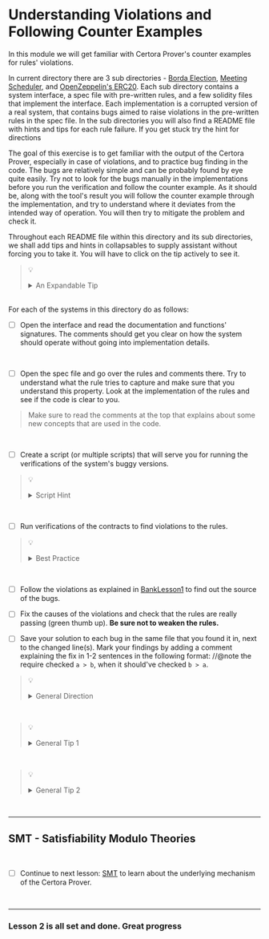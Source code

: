 # Understanding Violations and Following Counter Examples

In this module we will get familiar with Certora Prover's counter examples for rules' violations.

In current directory there are 3 sub directories - [Borda Election](Borda), [Meeting Scheduler](MeetingScheduler), and [OpenZeppelin's ERC20](ERC20).
Each sub directory contains a system interface, a spec file with pre-written rules, and a few solidity files that implement the interface.
Each implementation is a corrupted version of a real system, that contains bugs aimed to raise violations in the pre-written rules in the spec file.
In the sub directories you will also find a README file with hints and tips for each rule failure. If you get stuck try the hint for directions

The goal of this exercise is to get familiar with the output of the Certora Prover, especially in case of violations, and to practice bug finding in the code.
The bugs are relatively simple and can be probably found by eye quite easily. Try not to look for the bugs manually in the implementations before you run the verification and follow the counter example. As it should be, along with the tool's result you will follow the counter example through the implementation, and try to understand where it deviates from the intended way of operation. You will then try to mitigate the problem and check it.

Throughout each README file within this directory and its sub directories, we shall add tips and hints in collapsables to supply assistant without forcing you to take it. You will have to click on the tip actively to see it.

> :bulb:
> <details>
>  <summary>An Expandable Tip</summary>
>  Always tip your waiters and waitresses.
></details>

</br>
For each of the systems in this directory do as follows:

</br>

- [ ] Open the interface and read the documentation and functions' signatures. The comments should get you clear on how the system should operate without going into implementation details.

</br>

- [ ] Open the spec file and go over the rules and comments there. Try to understand what the rule tries to capture and make sure that you understand this property. Look at the implementation of the rules and see if the code is clear to you.

> Make sure to read the comments at the top that explains about some new concepts that are used in the code.

</br>

- [ ] Create a script (or multiple scripts) that will serve you for running the verifications of the system's buggy versions.

> :bulb:
> <details>
>  <summary>Script Hint</summary>
>  Craft your script wisely - use the `--rule` to filter out information that isn't of your interest.
></details>

</br>

- [ ] Run verifications of the contracts to find violations to the rules.

> :bulb:
> <details>
>  <summary>Best Practice</summary>
>  First run the <b>entire spec</b> file against the contract you are investigating. This way you'll see which rules you need to focus on. Later you can specify a specific rule to run the contract against to save run time.
></details>

</br>

- [ ] Follow the violations as explained in [BankLesson1](../01.Lesson_GettingStarted/BankLesson1) to find out the source of the bugs.

- [ ] Fix the causes of the violations and check that the rules are really passing (green thumb up). **Be sure not to weaken the rules.**

- [ ] Save your solution to each bug in the same file that you found it in, next to the changed line(s). Mark your findings by adding a comment explaining the fix in 1-2 sentences in the following format: //@note the require checked `a > b`, when it should've checked `b > a`.

> :bulb:
> <details>
>  <summary>General Direction</summary>
>  Most of the bugs are in the solidity contracts, i.e. the rules are passing correctly on the "fixed version" of the code that was corrupted for this exercise.
> However, in a few specific cases, the specifications were tempered with, i.e. the rules will fail on the "fixed version" as well.
></details>

</br>

> :bulb:
> <details>
>  <summary>General Tip 1</summary>
> In the spec file - Try assigning variables instead of having direct function calls in expressions. By assigning variables the call trace becomes clearer and the variables' section volunteers more information.
></details>

</br>

> :bulb:
> <details>
>  <summary>General Tip 2</summary>
> In the spec file - Try breaking complex expressions to achieve code readability and a more simplified call trace.
></details>

</br>

---

## SMT - Satisfiability Modulo Theories

</br>

- [ ] Continue to next lesson: [SMT](../03.Lesson_SMT) to learn about the underlying mechanism of the Certora Prover.

</br>

---

### Lesson 2 is all set and done. Great progress
